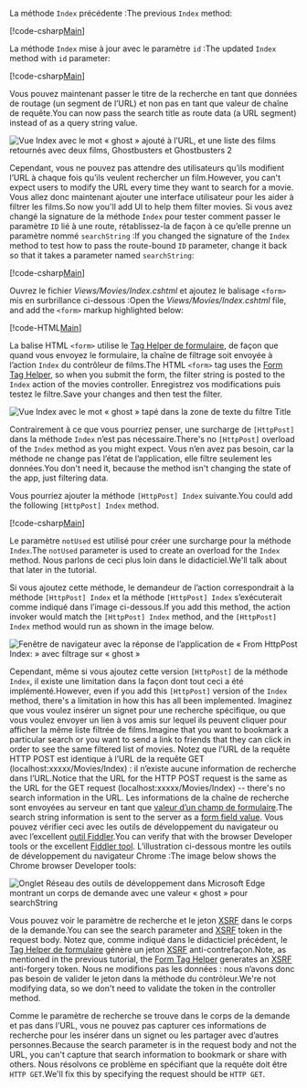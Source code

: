 <!--
[!code-html[Main](../../tutorials/first-mvc-app/start-mvc/sample/MvcMovie/Views/Shared/_Layout.cshtml?highlight=7,31)]


[!code-csharp[Main](../../tutorials/first-mvc-app/start-mvc/sample/MvcMovie/Controllers/MoviesController.cs?name=snippet_1stSearch)]

[!code-csharp[Main](../../tutorials/first-mvc-app/start-mvc/sample/MvcMovie/Controllers/MoviesController.cs?name=snippet_SearchNull)]

![Index view](../../tutorials/first-mvc-app/search/_static/ghost.png)


[!code-csharp[Main](../../tutorials/first-mvc-app/start-mvc/sample/MvcMovie/Startup.cs?highlight=5&name=snippet_1)]

--> 

<span data-ttu-id="a6987-101">La méthode `Index` précédente :</span><span class="sxs-lookup"><span data-stu-id="a6987-101">The previous `Index` method:</span></span>

[!code-csharp[Main](../../tutorials/first-mvc-app/start-mvc/sample/MvcMovie/Controllers/MoviesController.cs?highlight=1,8&name=snippet_1stSearch)]

<span data-ttu-id="a6987-102">La méthode `Index` mise à jour avec le paramètre `id` :</span><span class="sxs-lookup"><span data-stu-id="a6987-102">The updated `Index` method with `id` parameter:</span></span>

[!code-csharp[Main](../../tutorials/first-mvc-app/start-mvc/sample/MvcMovie/Controllers/MoviesController.cs?highlight=1,8&name=snippet_SearchID)]

<span data-ttu-id="a6987-103">Vous pouvez maintenant passer le titre de la recherche en tant que données de routage (un segment de l’URL) et non pas en tant que valeur de chaîne de requête.</span><span class="sxs-lookup"><span data-stu-id="a6987-103">You can now pass the search title as route data (a URL segment) instead of as a query string value.</span></span>

![Vue Index avec le mot « ghost » ajouté à l’URL, et une liste des films retournés avec deux films, Ghostbusters et Ghostbusters 2](../../tutorials/first-mvc-app/search/_static/g2.png)

<span data-ttu-id="a6987-105">Cependant, vous ne pouvez pas attendre des utilisateurs qu’ils modifient l’URL à chaque fois qu’ils veulent rechercher un film.</span><span class="sxs-lookup"><span data-stu-id="a6987-105">However, you can't expect users to modify the URL every time they want to search for a movie.</span></span> <span data-ttu-id="a6987-106">Vous allez donc maintenant ajouter une interface utilisateur pour les aider à filtrer les films.</span><span class="sxs-lookup"><span data-stu-id="a6987-106">So now you'll add UI to help them filter movies.</span></span> <span data-ttu-id="a6987-107">Si vous avez changé la signature de la méthode `Index` pour tester comment passer le paramètre `ID` lié à une route, rétablissez-la de façon à ce qu’elle prenne un paramètre nommé `searchString` :</span><span class="sxs-lookup"><span data-stu-id="a6987-107">If you changed the signature of the `Index` method to test how to pass the route-bound `ID` parameter, change it back so that it takes a parameter named `searchString`:</span></span>

[!code-csharp[Main](../../tutorials/first-mvc-app/start-mvc/sample/MvcMovie/Controllers/MoviesController.cs?highlight=1&name=snippet_1stSearch)]

<span data-ttu-id="a6987-108">Ouvrez le fichier *Views/Movies/Index.cshtml* et ajoutez le balisage `<form>` mis en surbrillance ci-dessous :</span><span class="sxs-lookup"><span data-stu-id="a6987-108">Open the *Views/Movies/Index.cshtml* file, and add the `<form>` markup highlighted below:</span></span>

[!code-HTML[Main](../../tutorials/first-mvc-app/start-mvc/sample/MvcMovie/Views/Movies/IndexForm1.cshtml?highlight=10-16&range=4-21)]

<span data-ttu-id="a6987-109">La balise HTML `<form>` utilise le [Tag Helper de formulaire](../../mvc/views/working-with-forms.md), de façon que quand vous envoyez le formulaire, la chaîne de filtrage soit envoyée à l’action `Index` du contrôleur de films.</span><span class="sxs-lookup"><span data-stu-id="a6987-109">The HTML `<form>` tag uses the [Form Tag Helper](../../mvc/views/working-with-forms.md), so when you submit the form, the filter string is posted to the `Index` action of the movies controller.</span></span> <span data-ttu-id="a6987-110">Enregistrez vos modifications puis testez le filtre.</span><span class="sxs-lookup"><span data-stu-id="a6987-110">Save your changes and then test the filter.</span></span>

![Vue Index avec le mot « ghost » tapé dans la zone de texte du filtre Title](../../tutorials/first-mvc-app/search/_static/filter.png)

<span data-ttu-id="a6987-112">Contrairement à ce que vous pourriez penser, une surcharge de `[HttpPost]` dans la méthode `Index` n’est pas nécessaire.</span><span class="sxs-lookup"><span data-stu-id="a6987-112">There's no `[HttpPost]` overload of the `Index` method as you might expect.</span></span> <span data-ttu-id="a6987-113">Vous n’en avez pas besoin, car la méthode ne change pas l’état de l’application, elle filtre seulement les données.</span><span class="sxs-lookup"><span data-stu-id="a6987-113">You don't need it, because the method isn't changing the state of the app, just filtering data.</span></span>

<span data-ttu-id="a6987-114">Vous pourriez ajouter la méthode `[HttpPost] Index` suivante.</span><span class="sxs-lookup"><span data-stu-id="a6987-114">You could add the following `[HttpPost] Index` method.</span></span>

[!code-csharp[Main](../../tutorials/first-mvc-app/start-mvc/sample/MvcMovie/Controllers/MoviesController.cs?highlight=1&name=snippet_SearchPost)]

<span data-ttu-id="a6987-115">Le paramètre `notUsed` est utilisé pour créer une surcharge pour la méthode `Index`.</span><span class="sxs-lookup"><span data-stu-id="a6987-115">The `notUsed` parameter is used to create an overload for the `Index` method.</span></span> <span data-ttu-id="a6987-116">Nous parlons de ceci plus loin dans le didacticiel.</span><span class="sxs-lookup"><span data-stu-id="a6987-116">We'll talk about that later in the tutorial.</span></span>

<span data-ttu-id="a6987-117">Si vous ajoutez cette méthode, le demandeur de l’action correspondrait à la méthode `[HttpPost] Index` et la méthode `[HttpPost] Index` s’exécuterait comme indiqué dans l’image ci-dessous.</span><span class="sxs-lookup"><span data-stu-id="a6987-117">If you add this method, the action invoker would match the `[HttpPost] Index` method, and the `[HttpPost] Index` method would run as shown in the image below.</span></span>

![Fenêtre de navigateur avec la réponse de l’application de « From HttpPost Index: » avec filtrage sur « ghost »](../../tutorials/first-mvc-app/search/_static/fo.png)

<span data-ttu-id="a6987-119">Cependant, même si vous ajoutez cette version `[HttpPost]` de la méthode `Index`, il existe une limitation dans la façon dont tout ceci a été implémenté.</span><span class="sxs-lookup"><span data-stu-id="a6987-119">However, even if you add this `[HttpPost]` version of the `Index` method, there's a limitation in how this has all been implemented.</span></span> <span data-ttu-id="a6987-120">Imaginez que vous voulez insérer un signet pour une recherche spécifique, ou que vous voulez envoyer un lien à vos amis sur lequel ils peuvent cliquer pour afficher la même liste filtrée de films.</span><span class="sxs-lookup"><span data-stu-id="a6987-120">Imagine that you want to bookmark a particular search or you want to send a link to friends that they can click in order to see the same filtered list of movies.</span></span> <span data-ttu-id="a6987-121">Notez que l’URL de la requête HTTP POST est identique à l’URL de la requête GET (localhost:xxxxx/Movies/Index) : il n’existe aucune information de recherche dans l’URL.</span><span class="sxs-lookup"><span data-stu-id="a6987-121">Notice that the URL for the HTTP POST request is the same as the URL for the GET request (localhost:xxxxx/Movies/Index) -- there's no search information in the URL.</span></span> <span data-ttu-id="a6987-122">Les informations de la chaîne de recherche sont envoyées au serveur en tant que [valeur d’un champ de formulaire](https://developer.mozilla.org/docs/Learn/HTML/Forms/Sending_and_retrieving_form_data).</span><span class="sxs-lookup"><span data-stu-id="a6987-122">The search string information is sent to the server as a [form field value](https://developer.mozilla.org/docs/Learn/HTML/Forms/Sending_and_retrieving_form_data).</span></span> <span data-ttu-id="a6987-123">Vous pouvez vérifier ceci avec les outils de développement du navigateur ou avec l’excellent [outil Fiddler](http://www.telerik.com/fiddler).</span><span class="sxs-lookup"><span data-stu-id="a6987-123">You can verify that with the browser Developer tools or the excellent [Fiddler tool](http://www.telerik.com/fiddler).</span></span> <span data-ttu-id="a6987-124">L’illustration ci-dessous montre les outils de développement du navigateur Chrome :</span><span class="sxs-lookup"><span data-stu-id="a6987-124">The image below shows the Chrome browser Developer tools:</span></span>

![Onglet Réseau des outils de développement dans Microsoft Edge montrant un corps de demande avec une valeur « ghost » pour searchString](../../tutorials/first-mvc-app/search/_static/f12_rb.png)

<span data-ttu-id="a6987-126">Vous pouvez voir le paramètre de recherche et le jeton [XSRF](../../security/anti-request-forgery.md) dans le corps de la demande.</span><span class="sxs-lookup"><span data-stu-id="a6987-126">You can see the search parameter and [XSRF](../../security/anti-request-forgery.md) token in the request body.</span></span> <span data-ttu-id="a6987-127">Notez que, comme indiqué dans le didacticiel précédent, le [Tag Helper de formulaire](../../mvc/views/working-with-forms.md) génère un jeton [XSRF](../../security/anti-request-forgery.md) anti-contrefaçon.</span><span class="sxs-lookup"><span data-stu-id="a6987-127">Note, as mentioned in the previous tutorial, the [Form Tag Helper](../../mvc/views/working-with-forms.md) generates an [XSRF](../../security/anti-request-forgery.md) anti-forgery token.</span></span> <span data-ttu-id="a6987-128">Nous ne modifions pas les données : nous n’avons donc pas besoin de valider le jeton dans la méthode du contrôleur.</span><span class="sxs-lookup"><span data-stu-id="a6987-128">We're not modifying data, so we don't need to validate the token in the controller method.</span></span>

<span data-ttu-id="a6987-129">Comme le paramètre de recherche se trouve dans le corps de la demande et pas dans l’URL, vous ne pouvez pas capturer ces informations de recherche pour les insérer dans un signet ou les partager avec d’autres personnes.</span><span class="sxs-lookup"><span data-stu-id="a6987-129">Because the search parameter is in the request body and not the URL, you can't capture that search information to bookmark or share with others.</span></span> <span data-ttu-id="a6987-130">Nous résolvons ce problème en spécifiant que la requête doit être `HTTP GET`.</span><span class="sxs-lookup"><span data-stu-id="a6987-130">We'll fix this by specifying the request should be `HTTP GET`.</span></span>
